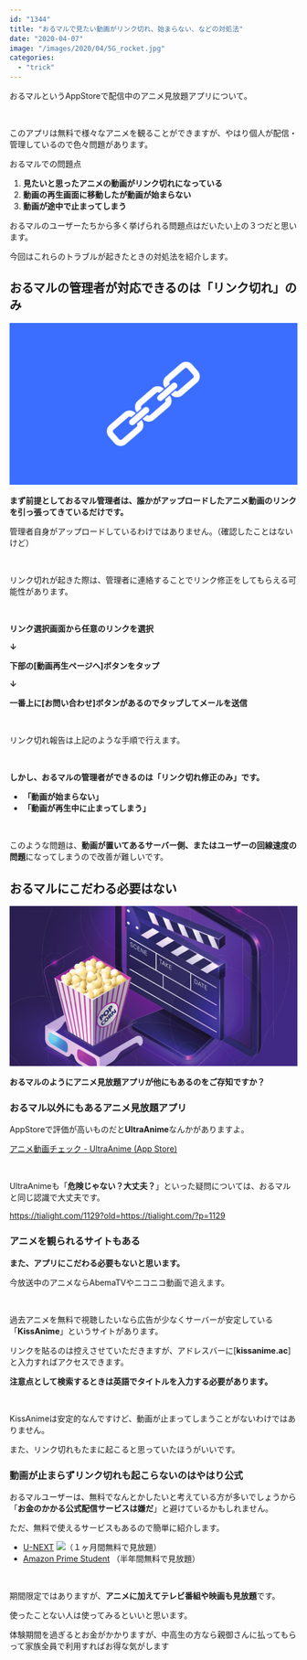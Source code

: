 ```yaml
---
id: "1344"
title: "おるマルで見たい動画がリンク切れ、始まらない、などの対処法"
date: "2020-04-07"
image: "/images/2020/04/5G_rocket.jpg"
categories: 
  - "trick"
---
```


おるマルというAppStoreで配信中のアニメ見放題アプリについて。

 

このアプリは無料で様々なアニメを観ることができますが、やはり個人が配信・管理しているので色々問題があります。

おるマルでの問題点

1. **見たいと思ったアニメの動画がリンク切れになっている**
2. **動画の再生画面に移動したが動画が始まらない**
3. **動画が途中で止まってしまう**

おるマルのユーザーたちから多く挙げられる問題点はだいたい上の３つだと思います。

今回はこれらのトラブルが起きたときの対処法を紹介します。

## おるマルの管理者が対応できるのは「リンク切れ」のみ

![](/images/2019/12/link.png)

**まず前提としておるマル管理者は、誰かがアップロードしたアニメ動画のリンクを引っ張ってきているだけです。**

管理者自身がアップロードしているわけではありません。（確認したことはないけど）

 

リンク切れが起きた際は、管理者に連絡することでリンク修正をしてもらえる可能性があります。

 

**リンク選択画面から任意のリンクを選択**

**↓**

**下部の\[動画再生ページへ\]ボタンをタップ**

**↓**

**一番上に\[お問い合わせ\]ボタンがあるのでタップしてメールを送信**

 

リンク切れ報告は上記のような手順で行えます。

 

**しかし、おるマルの管理者ができるのは「リンク切れ修正のみ」です。**

- **「動画が始まらない」**
- **「動画が再生中に止まってしまう」**

 

このような問題は、**動画が置いてあるサーバー側、またはユーザーの回線速度の問題**になってしまうので改善が難しいです。

## おるマルにこだわる必要はない

![](/images/2020/02/OnlineCinemaWithPop.png)

**おるマルのようにアニメ見放題アプリが他にもあるのをご存知ですか？**

### おるマル以外にもあるアニメ見放題アプリ

AppStoreで評価が高いものだと**UltraAnime**なんかがありますよ。

[アニメ動画チェック - UltraAnime (App Store)](https://apps.apple.com/jp/app/%E3%82%A2%E3%83%8B%E3%83%A1%E5%8B%95%E7%94%BB%E3%83%81%E3%82%A7%E3%83%83%E3%82%AF-ultraanime/id1354280767)

 

UltraAnimeも「**危険じゃない？大丈夫？**」といった疑問については、おるマルと同じ認識で大丈夫です。

https://tialight.com/1129?old=https://tialight.com/?p=1129

### アニメを観られるサイトもある

**また、アプリにこだわる必要もないと思います。**

今放送中のアニメならAbemaTVやニコニコ動画で追えます。

 

過去アニメを無料で視聴したいなら広告が少なくサーバーが安定している「**KissAnime**」というサイトがあります。

リンクを貼るのは控えさせていただきますが、アドレスバーに\[**kissanime.ac**\]と入力すればアクセスできます。

**注意点として検索するときは英語でタイトルを入力する必要があります。**

 

KissAnimeは安定的なんですけど、動画が止まってしまうことがないわけではありません。

また、リンク切れもたまに起こると思っていたほうがいいです。

### 動画が止まらずリンク切れも起こらないのはやはり公式

おるマルユーザーは、無料でなんとかしたいと考えている方が多いでしょうから「**お金のかかる公式配信サービスは嫌だ**」と避けているかもしれません。

ただ、無料で使えるサービスもあるので簡単に紹介します。

- [U-NEXT](https://px.a8.net/svt/ejp?a8mat=3B79OM+A4DBRU+3250+5YJRM) ![](https://www19.a8.net/0.gif?a8mat=3B79OM+A4DBRU+3250+5YJRM)（１ヶ月間無料で見放題）
- [Amazon Prime Student](https://www.amazon.co.jp/b/ref=std_shrturl_stdtop?ie=UTF8&node=2410972051) （半年間無料で見放題）

 

期間限定ではありますが、**アニメに加えてテレビ番組や映画も見放題**です。

使ったことない人は使ってみるといいと思います。

体験期間を過ぎるとお金がかかりますが、中高生の方なら親御さんに払ってもらって家族全員で利用すればお得な気がします
